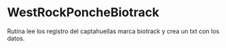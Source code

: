 # WestRockPoncheBiotrack
Rutina lee los registro del captahuellas marca biotrack y crea un txt con los datos.
